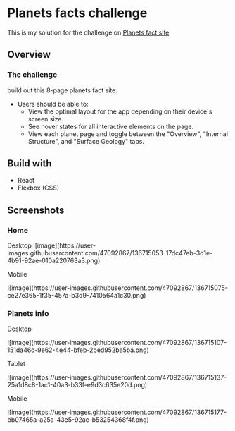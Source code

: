<h1>Planets facts challenge</h1>
<p>This is my solution for the challenge on <a href="https://www.frontendmentor.io/challenges/planets-fact-site-gazqN8w_f" target="_blank">Planets fact site</a>
  
<h2>Overview</h2>
  <h3>The challenge</h3>
  <p>build out this 8-page planets fact site.</p>
  <ul>
    <li>Users should be able to:
      <ul>
        <li>View the optimal layout for the app depending on their device's screen size.</li>
        <li>See hover states for all interactive elements on the page.</li>
        <li>View each planet page and toggle between the "Overview", "Internal Structure", and "Surface Geology" tabs.</li>
      </ul>
    </li>
  </ul>
  
  <h2>Build with</h2>
   <ul>
    <li>React</li>
     <li>Flexbox (CSS)</li>
   </ul>
  
  <h2>Screenshots</h2>
   <h3>Home</h3>
   <p>Desktop</>
   ![image](https://user-images.githubusercontent.com/47092867/136715053-17dc47eb-3d1e-4b91-92ae-010a220763a3.png)
  <p>Mobile</p>
  ![image](https://user-images.githubusercontent.com/47092867/136715075-ce27e365-1f35-457a-b3d9-7410564a1c30.png)

<h3>Planets info</h3>
<p>Desktop</p>
![image](https://user-images.githubusercontent.com/47092867/136715107-151da46c-9e62-4e44-bfeb-2bed952ba5ba.png)

<p>Tablet</p>
![image](https://user-images.githubusercontent.com/47092867/136715137-25a1d8c8-1ac1-40a3-b33f-e9d3c635e20d.png)

<p>Mobile</p>
![image](https://user-images.githubusercontent.com/47092867/136715177-bb07465a-a25a-43e5-92ac-b53254368f4f.png)

